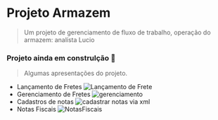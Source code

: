 # Projeto Armazem
> Um projeto de gerenciamento de fluxo de trabalho, operação do armazem: analísta Lucio

### Projeto ainda em construlção 🚧
> Algumas apresentações do projeto. 

- Lançamento de Fretes
![Lançamento de Frete](https://github.com/user-attachments/assets/cc1f4cdf-833a-4322-9808-4b7cb394a457)
- Gerenciamento de Fretes 
![gerenciamento](https://github.com/user-attachments/assets/d70eaa98-2459-4bf8-940c-7c155570a41a)
- Cadastros de notas
![cadastrar notas via xml](https://github.com/user-attachments/assets/792fef19-d59a-4f92-823b-6213d976d97e)
- Notas Fiscais
![NotasFiscais](https://github.com/user-attachments/assets/0449a6bf-4ff7-4b74-871c-ec073aea6f52)
